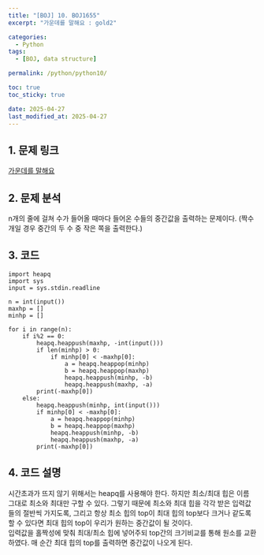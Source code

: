 ```yaml
---
title: "[BOJ] 10. BOJ1655"
excerpt: "가운데를 말해요 : gold2"

categories:
  - Python
tags:
  - [BOJ, data structure]

permalink: /python/python10/

toc: true
toc_sticky: true

date: 2025-04-27
last_modified_at: 2025-04-27
---
```

## 1. 문제 링크
[가운데를 말해요](https://www.acmicpc.net/problem/1655)

## 2. 문제 분석
n개의 줄에 걸쳐 수가 들어올 때마다 들어온 수들의 중간값을 출력하는 문제이다. (짝수개일 경우 중간의 두 수 중 작은 쪽을 출력한다.) 
## 3. 코드
~~~
import heapq
import sys
input = sys.stdin.readline

n = int(input())
maxhp = []
minhp = []

for i in range(n):
    if i%2 == 0:
        heapq.heappush(maxhp, -int(input()))
        if len(minhp) > 0:
            if minhp[0] < -maxhp[0]:
                a = heapq.heappop(minhp)
                b = heapq.heappop(maxhp)
                heapq.heappush(minhp, -b)
                heapq.heappush(maxhp, -a)
        print(-maxhp[0])
    else:
        heapq.heappush(minhp, int(input()))
        if minhp[0] < -maxhp[0]:
            a = heapq.heappop(minhp)
            b = heapq.heappop(maxhp)
            heapq.heappush(minhp, -b)
            heapq.heappush(maxhp, -a)
        print(-maxhp[0])
~~~

## 4. 코드 설명
시간초과가 뜨지 않기 위해서는 heapq를 사용해야 한다. 하지만 최소/최대 힙은 이름 그대로 최소와 최대만 구할 수 있다. 그렇기 때문에 최소와 최대 힙을 각각 받은 입력값들의 절반씩 가지도록, 그리고 항상 최소 힙의 top이 최대 힙의 top보다 크거나 같도록 할 수 있다면 최대 힙의 top이 우리가 원하는 중간값이 될 것이다. 
<br> 입력값을 홀짝성에 맞춰 최대/최소 힙에 넣어주되 top간의 크기비교를 통해 원소를 교환하였다. 매 순간 최대 힙의 top를 출력하면 중간값이 나오게 된다. 